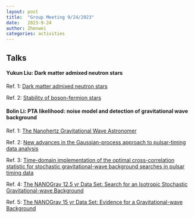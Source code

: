 ```yaml
---
layout: post
title:  "Group Meeting 9/24/2023"
date:   2023-9-24
author: Zhenwei
categories: activities
---
```



## Talks


####  Yukun Liu: Dark matter admixed neutron stars

Ref. 1: [Dark matter admixed neutron stars](https://arxiv.org/abs/2102.08257)

Ref. 2: [Stability of boson-fermion stars](https://www.sciencedirect.com/science/article/abs/pii/0370269390907899)


#### Bolin Li: PTA likelihood: noise model and detection of gravitational wave background

Ref. 1: [The Nanohertz Gravitational Wave Astronomer](https://arxiv.org/abs/2105.13270)

Ref. 2: [New advances in the Gaussian-process approach to pulsar-timing data analysis](https://journals.aps.org/prd/abstract/10.1103/PhysRevD.90.104012)

Ref. 3: [Time-domain implementation of the optimal cross-correlation statistic for stochastic gravitational-wave background searches in pulsar timing data](https://journals.aps.org/prd/abstract/10.1103/PhysRevD.91.044048)

Ref. 4: [The NANOGrav 12.5 yr Data Set: Search for an Isotropic Stochastic Gravitational-wave Background](https://iopscience.iop.org/article/10.3847/2041-8213/abd401)

Ref. 5: [The NANOGrav 15 yr Data Set: Evidence for a Gravitational-wave Background](https://iopscience.iop.org/article/10.3847/2041-8213/acdac6)

